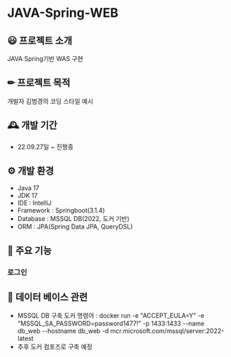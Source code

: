 # JAVA-Spring-WEB

## 😃 프로젝트 소개
JAVA Spring기반 WAS 구현

## ✏ 프로젝트 목적
개발자 김범경의 코딩 스타일 예시

## 🕰 개발 기간
* 22.09.27일 ~ 진행중

## ⚙️ 개발 환경
- Java 17
- JDK 17
- IDE : IntelliJ
- Framework : Springboot(3.1.4)
- Database : MSSQL DB(2022, 도커 기반)
- ORM : JPA(Spring Data JPA, QueryDSL)

## 📌 주요 기능
### 로그인 

## 💾 데이터 베이스 관련
- MSSQL DB 구축 도커 명령어 : docker run -e "ACCEPT_EULA=Y" -e "MSSQL_SA_PASSWORD=password1477!" -p 1433:1433 --name db_web --hostname db_web -d mcr.microsoft.com/mssql/server:2022-latest
- 추후 도커 컴포즈로 구축 예정